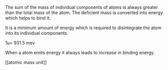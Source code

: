 The sum of the mass of individual components of atoms is always greater than the total mass of the atom. The deficient mass is converted into energy which helps to bind it.

It is a minimum amount of energy which is required to disintegrate the atom into its individual components.

1u= 931.5 mev

When a atom emits energy it always leads to increase in binding energy.

[[atomic mass unit]]